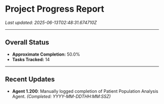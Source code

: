 # Project Progress Report

*Last updated: 2025-06-13T02:48:31.674710Z*

---

## Overall Status

-   **Approximate Completion:** 50.0%
-   **Tasks Tracked:** 14

---

## Recent Updates

- **Agent 1.200**: Manually logged completion of Patient Population Analysis Agent. *(Completed: YYYY-MM-DDTHH:MM:SSZ)*